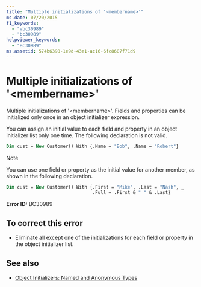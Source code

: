 ```yaml
---
title: "Multiple initializations of '<membername>'"
ms.date: 07/20/2015
f1_keywords:
  - "vbc30989"
  - "bc30989"
helpviewer_keywords:
  - "BC30989"
ms.assetid: 574b6398-1e9d-43e1-ac16-6fc8687f71d9
---
```

# Multiple initializations of '\<membername>'

Multiple initializations of '\<membername>'. Fields and properties can be initialized only once in an object initializer expression.

You can assign an initial value to each field and property in an object initializer list only one time. The following declaration is not valid.

```vb
Dim cust = New Customer() With {.Name = "Bob", .Name = "Robert"}
```

> [!NOTE]
> You can use one field or property as the initial value for another member, as shown in the following declaration.

```vb
Dim cust = New Customer() With {.First = "Mike", .Last = "Nash", _
                                .Full = .First & " " & .Last}
```

**Error ID:** BC30989

## To correct this error

- Eliminate all except one of the initializations for each field or property in the object initializer list.

## See also

- [Object Initializers: Named and Anonymous Types](../programming-guide/language-features/objects-and-classes/object-initializers-named-and-anonymous-types.md)
